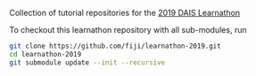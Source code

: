 Collection of tutorial repositories for the <a href="https://imagej.net/Learnathon_2019">2019 DAIS Learnathon</a>


To checkout this learnathon repository with all sub-modules, run
```sh
git clone https://github.com/fiji/learnathon-2019.git
cd learnathon-2019
git submodule update --init --recursive
```
